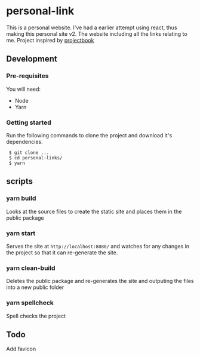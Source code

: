 # personal-link

This is a personal website. 
I've had a earlier attempt using react, thus making this personal site v2. 
The website including all the links relating to me. 
Project inspired by [projectbook](https://projectbook.code.brettchalupa.com/websites/link-list.html)

## Development

### Pre-requisites

You will need:

- Node
- Yarn

### Getting started

Run the following commands to clone the project and download it's dependencies.

```shell
 $ git clone ...
 $ cd personal-links/
 $ yarn
```

## scripts

### yarn build

Looks at the source files to create the static site and places them in the public package

### yarn start

Serves the site at `http://localhost:8080/` and watches for any changes in the project
so that it can re-generate the site.

### yarn clean-build

Deletes the public package and re-generates the site and outputing the files into a new public folder

### yarn spellcheck

Spell checks the project

## Todo

Add favicon
